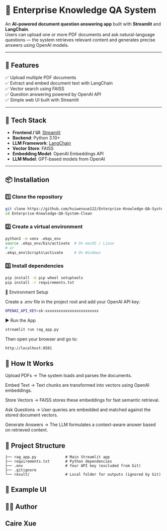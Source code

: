 # 🏢 Enterprise Knowledge QA System

An **AI-powered document question answering app** built with **Streamlit** and **LangChain**.  
Users can upload one or more PDF documents and ask natural-language questions — the system retrieves relevant content and generates precise answers using OpenAI models.

---

## 🚀 Features
✅ Upload multiple PDF documents  
✅ Extract and embed document text with LangChain  
✅ Vector search using FAISS  
✅ Question answering powered by OpenAI API  
✅ Simple web UI built with Streamlit  

---

## 🧰 Tech Stack
- **Frontend / UI**: [Streamlit](https://streamlit.io/)
- **Backend**: Python 3.10+  
- **LLM Framework**: [LangChain](https://github.com/hwchase17/langchain)  
- **Vector Store**: FAISS  
- **Embedding Model**: OpenAI Embeddings API  
- **LLM Model**: GPT-based models from OpenAI  

---

## 📦 Installation

### 1️⃣ Clone the repository
```bash
git clone https://github.com/huiwenxue122/Enterprise-Knowledge-QA-System-Clean.git
cd Enterprise-Knowledge-QA-System-Clean
```
### 2️⃣ Create a virtual environment
```bash
python3 -m venv .ekqs_env
source .ekqs_env/bin/activate  # On macOS / Linux
# or
.ekqs_env\Scripts\activate     # On Windows
```
### 3️⃣ Install dependencies
```bash
pip install -U pip wheel setuptools
pip install -r requirements.txt
```
🔑 Environment Setup

Create a .env file in the project root and add your OpenAI API key:
```bash
OPENAI_API_KEY=sk-xxxxxxxxxxxxxxxxxxxxxxxx
```
▶️ Run the App
```bash
streamlit run rag_app.py
```

Then open your browser and go to:
```bash
http://localhost:8501
```
## 🧠 How It Works

Upload PDFs → The system loads and parses the documents.

Embed Text → Text chunks are transformed into vectors using OpenAI embeddings.

Store Vectors → FAISS stores these embeddings for fast semantic retrieval.

Ask Questions → User queries are embedded and matched against the stored document vectors.

Generate Answers → The LLM formulates a context-aware answer based on retrieved content.

## 📂 Project Structure
```
├── rag_app.py             # Main Streamlit app
├── requirements.txt       # Python dependencies
├── .env                   # Your API key (excluded from Git)
├── .gitignore
└── result/                # Local folder for outputs (ignored by Git)
```
## 📸 Example UI

## 🧑‍💻 Author

## Caire Xue







